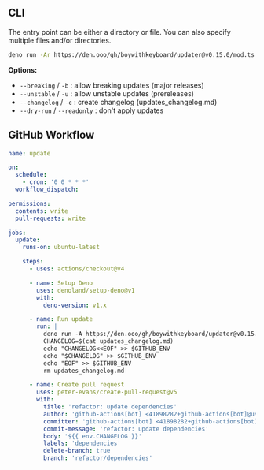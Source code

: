 ## CLI

The entry point can be either a directory or file. You can also specify multiple files and/or directories.

```bash
deno run -Ar https://den.ooo/gh/boywithkeyboard/updater@v0.15.0/mod.ts ./deno.json
```

**Options:**

- `--breaking` / `-b` : allow breaking updates (major releases)
- `--unstable` / `-u` : allow unstable updates (prereleases)
- `--changelog` / `-c` : create changelog (updates_changelog.md)
- `--dry-run` / `--readonly` : don't apply updates
<!-- - `--safe-mode` / `-s` : perform compatibility checks -->

## GitHub Workflow

```yml
name: update

on:
  schedule:
    - cron: '0 0 * * *'
  workflow_dispatch:

permissions:
  contents: write
  pull-requests: write

jobs:
  update:
    runs-on: ubuntu-latest

    steps:
      - uses: actions/checkout@v4

      - name: Setup Deno
        uses: denoland/setup-deno@v1
        with:
          deno-version: v1.x

      - name: Run update
        run: |
          deno run -A https://den.ooo/gh/boywithkeyboard/updater@v0.15.0/mod.ts -c
          CHANGELOG=$(cat updates_changelog.md)
          echo "CHANGELOG<<EOF" >> $GITHUB_ENV
          echo "$CHANGELOG" >> $GITHUB_ENV
          echo "EOF" >> $GITHUB_ENV
          rm updates_changelog.md

      - name: Create pull request
        uses: peter-evans/create-pull-request@v5
        with:
          title: 'refactor: update dependencies'
          author: 'github-actions[bot] <41898282+github-actions[bot]@users.noreply.github.com>'
          committer: 'github-actions[bot] <41898282+github-actions[bot]@users.noreply.github.com>'
          commit-message: 'refactor: update dependencies'
          body: '${{ env.CHANGELOG }}'
          labels: 'dependencies'
          delete-branch: true
          branch: 'refactor/dependencies'
```
